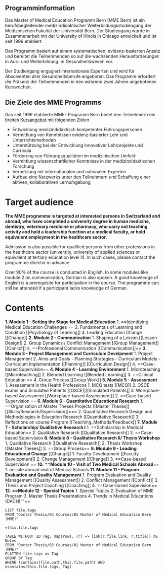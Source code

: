 ## Programminformation
Das Master of Medical Education Programm Bern (MME Bern) ist ein berufsbegleitender medizindidaktischer Weiterbildungsstudiengang der Medizinischen Fakultät der Universität Bern. Der Studiengang wurde in Zusammenarbeit mit der University of Illinois in Chicago entwickelt und ist seit 1999 etabliert.

Das Programm basiert auf einem systematischen, evidenz-basierten Ansatz und bereitet die Teilnehmenden so auf die wachsenden Herausforderungen in Aus- und Weiterbildung im Gesundheitswesen vor.

Der Studiengang engagiert internationale Experten und wird für Absolventen aller Gesundheits­berufe angeboten. Das Programm erfordert die Präsenz der Teilnehmenden in den während zwei Jahren angebotenen Kurswochen.

## Die Ziele des MME Programms

Das seit 1999 etablierte MME- Programm Bern bietet den Teilnehmern ein breites [Kursangebot](https://www.iml.unibe.ch/angebote/lehre/master-of-medical-education-mme/studieninhalte[[headline_695]] "Kursangebot") mit folgenden Zielen

- Entwicklung medizindidaktisch kompetenter Führungspersonen
- Vermittlung von Kenntnissen evidenz-basierter Lehr und Unterrichtsmethoden
- Unterstützung bei der Entwicklung innovativer Lehrprojekte und Curricula
- Förderung von Führungsqualitäten im medizinischen Umfeld
- Vermittlung wissenschaftlicher Kenntnisse in der medizindidaktischen Forschung
- Vernetzung mit internationalen und nationalen Experten
- Aufbau eine Netzwerks unter den Teilnehmern und Schaffung einer aktiven, kollaborativen Lernumgebung

# Target audience

**The MME programme is targeted at interested persons in Switzerland and abroad, who have completed a university degree in human medicine, dentistry, veterinary medicine or pharmacy, who carry out teaching activity and hold a leadership function at a medical faculty, or hold equivalent employment in the healthcare sector.**

Admission is also possible for qualified persons from other professions in the healthcare sector (university, university of applied sciences or equivalent at tertiary education level II). In such cases, please contact the programme director in advance.

Over 90% of the course is conducted in English. In some modules like module 2 on communication, German is also spoken. A good knowledge of English is a prerequisite for participation in the course. The programme can still be attended if a participant lacks knowledge of German.

# Contents
**1. Module 1 - Setting the Stage for Medical Education**
	1. ==Identifying Medical Education Challenges ==
	2. Fundamentals of Learning and Condition [[Psychology of Learning]]
	4. Leading Education Change [[Change]]
**2. Module 2 - Communication**
	1. Shaping of a Lesson [[Lesson Design]]
	2. Group Dynamics / Conflict Management [[Group Management]][[Conlict]]
	4. ==Professional Communication [[Communication]]==
**3. Module 3 - Project Management and Curriculum Develpment**
	1. Project Management 
	2. Aims and Goals - Planning Strategies - Curriculum Models - Curriculum Implementation [[Planning]] [[Curriculum Design]]
	4. ==Case-based Supervision== 
**4. Module 4 - Learning Environment** 
	1. Microteaching [[Microteaching]]
	2. Blended Learning [[Blended Learning]]
	3. ==Clinical Education ==
	4. Group Process [[Group Work]]
**5. Module 5 - Assessment** 
	1. Assessment in the Health Professions
		1. MCQ tests [[MCQ]]
		2. OSCE exams and Simulated Patients  [[OSCE]][[Simulated Patients]]
		3. Workplace-based Assessment [[Workplace-based Assessment]]
	2. ==Case-based Supervision ==
**6. Module 6 - Quantitative Educational Research** 
	1. ==Organisation of Master Theses Projects [[Master Theses]][[Skills/Research/Supervision]]===
	2. Quantitative Research Design and Methodologies in Education Research  [[Quantitative Research]]
	3. Reflections on course Program [[Teaching_Methods/Feedback]]
**7. Module 7 - Scholarship/ Qualitative Research I** 
	1. ==Scholarship in Medical Education==
	2. Qualitative Research  [[Qualitative Research]]
	3. ==Case-based Supervision 
**8. Module 8 - Qualitative Research II/ Thesis Workshop**
	1. Qualitative Research [[Qualitative Research]]
	2. Thesis Workshop  [[Master Theses]]
	3. ==Group Process==
**9. Module 9 - Leading Educational Change**  [[Change]]
	1. Faculty Development [[Faculty Development]]
	2. Change Management  [[Change]]
	3. ==Case-based Supervision  ==
**10. ==Module 10 - Visit of Two Medical Schools Abroad**==
	1. on-site abroad visit of Medical Schools
**11. Module 11 - Program Evaluation and Quality Management**
	1. Program Evaluation and Quality Management  [[Quality Assessment]]
	2. Conflict Management [[Conflict]]
	3. Thesis and Project Coaching [[Coaching]]
	4. ==Case-based Supevision==
**12.  ==Module 12 - Special Topics** 
	1. Special Topics
	2. Evaluation of MME Program
	3. Master Thesis Presentations
	4. Trends in Medical Educations (DACH)""==

```dataview
LIST file.tags
FROM "Doctor Thesis/03 Courses/01 Master of Medical Education Bern (MME)"

```

`=this.file.tags`

```dataview
TABLE WITHOUT ID Tag, map(rows, (r) => link(r.file.link, r.title)) AS Notes
FROM "Doctor Thesis/03 Courses/01 Master of Medical Education Bern (MME)"
FLATTEN file.tags as Tag
GROUP BY Tag
WHERE !contains(file.path,this.file.path) AND econtains(this.file.tags, Tag)
```

